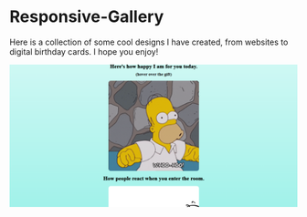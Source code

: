 # Responsive-Gallery


Here is a collection of some cool designs I have created, from websites to digital birthday cards. I hope you enjoy!

<img src="Screenshot 2023-03-25 230703.png">
<br>

